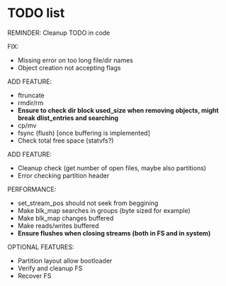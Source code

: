 # TODO list

REMINDER: Cleanup TODO in code

FIX:

* Missing error on too long file/dir names
* Object creation not accepting flags

ADD FEATURE:

* ftruncate
* rmdir/rm
* **Ensure to check dir block used_size when removing objects, might break dlist_entries and searching**
* cp/mv
* fsync (flush) \[once buffering is implemented\]
* Check total free space (statvfs?)

ADD FEATURE:

* Cleanup check (get number of open files, maybe also partitions)
* Error checking partition header

PERFORMANCE:

* set_stream_pos should not seek from beggining
* Make blk_map searches in groups (byte sized for example)
* Make blk_map changes buffered
* Make reads/writes buffered
* **Ensure flushes when closing streams (both in FS and in system)**

OPTIONAL FEATURES:

* Partition layout allow bootloader
* Verify and cleanup FS
* Recover FS
